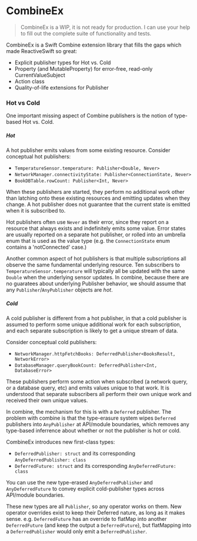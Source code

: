 # CombineEx

> CombineEx is a WIP, it is not ready for production. I can use your help
> to fill out the complete suite of functionality and tests.

CombineEx is a Swift Combine extension library that fills the gaps which made
ReactiveSwift so great:

* Explicit publisher types for Hot vs. Cold
* Property (and MutableProperty) for error-free, read-only CurrentValueSubject
* Action class
* Quality-of-life extensions for Publisher

### Hot vs Cold

One important missing aspect of Combine publishers is the notion of type-based Hot
vs. Cold.

##### Hot

A hot publisher emits values from some existing resource. Consider conceptual hot publishers:

* `TemperatureSensor.temperature: Publisher<Double, Never>` 
* `NetworkManager.connectivityState: Publisher<ConnectionState, Never>`
* `BookDBTable.rowCount: Publisher<Int, Never>`

When these publishers are started, they perform no additional work other than latching
onto these existing resources and emitting updates when they change. A hot publisher does
not guarantee that the current state is emitted when it is subscribed to.

Hot publishers often use `Never` as their error, since they report on a resource
that always exists and indefinitely emits some value. Error states are usually reported on a
separate hot publisher, or rolled into an umbrella enum that is used as the value type (e.g. the
`ConnectionState` enum contains a 'notConnected' case.)

Another common aspect of hot publishers is that multiple subscriptions all observe the
same fundamental underlying resource. Ten subscribers to `TemperatureSensor.temperature` will
typically all be updated with the same `Double` when the underlying sensor updates.
In combine, because there are no guaratees about underlying Publisher behavior, we should
assume that any `Publisher`/`AnyPublisher` objects are *hot*.

##### Cold

A cold publisher is different from a hot publisher, in that a cold publisher is assumed
to perform some unique additional work for each subscription, and each separate subscription
is likely to get a unique stream of data.

Consider conceptual cold publishers:

* `NetworkManager.httpFetchBooks: DeferredPublisher<BooksResult, NetworkError>`
* `DatabaseManager.queryBookCount: DeferredPublisher<Int, DatabaseError>` 

These publishers perform some action when subscribed (a network query, or a database query, etc)
and emits values unique to that work. It is understood that separate subscribers all perform
their own unique work and received their own unique values.

In combine, the mechanism for this is with a `Deferred` publisher. The problem with combine
is that the type-erasure system wipes `Deferred` publishers into `AnyPublisher` at API/module boundaries,
which removes any type-based inferrence about whether or not the publisher is hot or cold.

CombineEx introduces new first-class types: 

* `DeferredPublisher: struct` and its corresponding `AnyDeferredPublisher: class`
* `DeferredFuture: struct` and its corresponding `AnyDeferredFuture: class`

You can use the new type-erased `AnyDeferredPublisher` and `AnyDeferredFuture` to convey
explicit cold-publisher types across API/module boundaries.

These new types are all `Publisher`, so any operator works on them. New operator overrides exist
to keep their Deferred nature, as long as it makes sense.  e.g. `DeferredFuture` has an override
to flatMap into another `DeferredFuture` (and keep the output a `DeferredFuture`), but flatMapping
into a `DeferredPublisher` would only emit a `DeferredPublisher`. 
